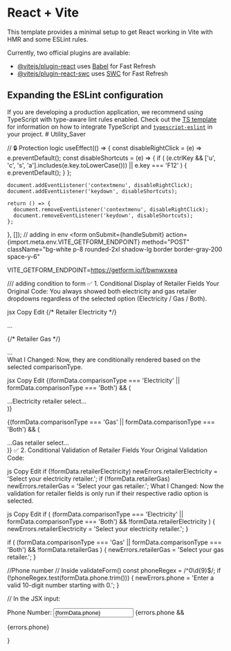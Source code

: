 # React + Vite

This template provides a minimal setup to get React working in Vite with HMR and some ESLint rules.

Currently, two official plugins are available:

- [@vitejs/plugin-react](https://github.com/vitejs/vite-plugin-react/blob/main/packages/plugin-react) uses [Babel](https://babeljs.io/) for Fast Refresh
- [@vitejs/plugin-react-swc](https://github.com/vitejs/vite-plugin-react/blob/main/packages/plugin-react-swc) uses [SWC](https://swc.rs/) for Fast Refresh

## Expanding the ESLint configuration

If you are developing a production application, we recommend using TypeScript with type-aware lint rules enabled. Check out the [TS template](https://github.com/vitejs/vite/tree/main/packages/create-vite/template-react-ts) for information on how to integrate TypeScript and [`typescript-eslint`](https://typescript-eslint.io) in your project.
#   U t i l i t y _ S a v e r 
 
 


// 🔒 Protection logic
  useEffect(() => {
    const disableRightClick = (e) => e.preventDefault();
    const disableShortcuts = (e) => {
      if (
        (e.ctrlKey && ['u', 'c', 's', 'a'].includes(e.key.toLowerCase())) ||
        e.key === 'F12'
      ) {
        e.preventDefault();
      }
    };

    document.addEventListener('contextmenu', disableRightClick);
    document.addEventListener('keydown', disableShortcuts);

    return () => {
      document.removeEventListener('contextmenu', disableRightClick);
      document.removeEventListener('keydown', disableShortcuts);
    };
  }, []);
// adding in env 
         <form
  onSubmit={handleSubmit}
  action={import.meta.env.VITE_GETFORM_ENDPOINT}
  method="POST"
  className="bg-white p-8 rounded-2xl shadow-lg border border-gray-200 space-y-6"
>
VITE_GETFORM_ENDPOINT=https://getform.io/f/bwnwxxea


/// adding condition to form 
✅ 1. Conditional Display of Retailer Fields
Your Original Code:
You always showed both electricity and gas retailer dropdowns regardless of the selected option (Electricity / Gas / Both).

jsx
Copy
Edit
{/* Retailer Electricity */}
<div>...</div>

{/* Retailer Gas */}
<div>...</div>
What I Changed:
Now, they are conditionally rendered based on the selected comparisonType.

jsx
Copy
Edit
{(formData.comparisonType === 'Electricity' || formData.comparisonType === 'Both') && (
  <div>...Electricity retailer select...</div>
)}

{(formData.comparisonType === 'Gas' || formData.comparisonType === 'Both') && (
  <div>...Gas retailer select...</div>
)}
✅ 2. Conditional Validation of Retailer Fields
Your Original Validation Code:

js
Copy
Edit
if (!formData.retailerElectricity) newErrors.retailerElectricity = 'Select your electricity retailer.';
if (!formData.retailerGas) newErrors.retailerGas = 'Select your gas retailer.';
What I Changed:
Now the validation for retailer fields is only run if their respective radio option is selected.

js
Copy
Edit
if (
  (formData.comparisonType === 'Electricity' || formData.comparisonType === 'Both') &&
  !formData.retailerElectricity
) {
  newErrors.retailerElectricity = 'Select your electricity retailer.';
}

if (
  (formData.comparisonType === 'Gas' || formData.comparisonType === 'Both') &&
  !formData.retailerGas
) {
  newErrors.retailerGas = 'Select your gas retailer.';
}

//Phone number 
// Inside validateForm()
const phoneRegex = /^0\d{9}$/;
if (!phoneRegex.test(formData.phone.trim())) {
  newErrors.phone = 'Enter a valid 10-digit number starting with 0.';
}

// In the JSX input:
<div>
  <label className="block font-medium mb-2">Phone Number:</label>
  <input
    type="tel"
    name="phone"
    value={formData.phone}
    onChange={handleChange}
    placeholder="0XXXXXXXXX"
    className="w-full border border-gray-300 rounded px-4 py-2 focus:outline-none focus:ring-2 focus:ring-blue-300"
  />
  {errors.phone && <p className="text-red-500 text-sm mt-1">{errors.phone}</p>}
</div>


